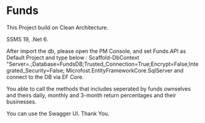 # Funds

This Project build on Clean Architecture.

SSMS 19, .Net 6.

After import the db, please open the PM Console, and set Funds.API as Default Project and type below : 
Scaffold-DbContext "Server=.;Database=FundsDB;Trusted_Connection=True;Encrypt=False;Integrated_Security=False; Microfost.EntityFrameworkCore.SqlServer 
and connect to the DB via EF Core.

You able to call the methods that includes seperated by funds ownselves and theirs daily, monthly and 3-month return percentages and their businesses.

You can use the Swagger UI.
Thank You.
